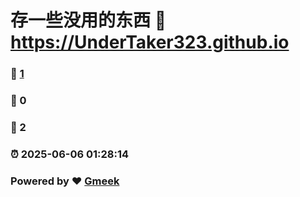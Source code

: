 # 存一些没用的东西 :link: https://UnderTaker323.github.io 
### :page_facing_up: [1](https://UnderTaker323.github.io/tag.html) 
### :speech_balloon: 0 
### :hibiscus: 2 
### :alarm_clock: 2025-06-06 01:28:14 
### Powered by :heart: [Gmeek](https://github.com/Meekdai/Gmeek)
